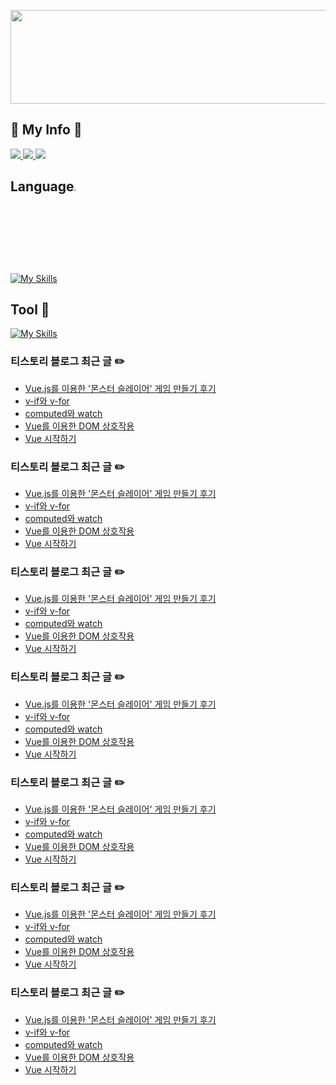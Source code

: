 <!--
**myeong-jae-hwi/myeong-jae-hwi** is a ✨ _special_ ✨ repository because its `README.md` (this file) appears on your GitHub profile.

Here are some ideas to get you started:

- 🔭 I’m currently working on ...
- 🌱 I’m currently learning ...
- 👯 I’m looking to collaborate on ...
- 🤔 I’m looking for help with ...
- 💬 Ask me about ...
- 📫 How to reach me: ...
- 😄 Pronouns: ...
- ⚡ Fun fact: ...
-->

<p align="center">
    <img align="center" src="https://github.com/myeong-jae-hwi/myeong-jae-hwi/assets/72872676/4303f0a3-95e6-46ba-a6ec-9d873c31f6f2" width="550" height="150"/>
</p>

<h2>📌 My Info 📌</h2>
<a href="">
    <img src="https://img.shields.io/badge/Kakao-FFCD00?style=for-the-badge&logo=KakaoTalk&logoColor=000000"/>
</a>
<a href="https://re-hwi.tistory.com/">
    <img src="https://img.shields.io/badge/Tistory-FF5D4E?style=for-the-badge&logo=Tistory&logoColor=FFFFFF"/>
</a>
<a href="mailto:audwognl@gmail.com">
    <img src="https://img.shields.io/badge/Gmail-FF0000?style=for-the-badge&logo=Gmail&logoColor=FFFFFF"> 
</a>

<h2>Language<img width = "3%" src = "https://github.com/myeong-jae-hwi/myeong-jae-hwi/assets/72872676/1ddc4555-6a53-497b-ad04-34845086b976"/>  
</h2>

[![My Skills](https://skillicons.dev/icons?i=html,css,js,vue,python)](https://skillicons.dev)

<!-- <p align="center">
<img src="https://img.shields.io/badge/python-3670A0?style=for-the-badge&logo=python&logoColor=ffdd54"/>
<img src="https://img.shields.io/badge/node.js-339933?style=for-the-badge&logo=Node.js&logoColor=FFFFFF"/><br>
<img src="https://img.shields.io/badge/java-007396?style=for-the-badge&logo=java&logoColor=white">
</p> -->

<h2> Tool 🔧 </h2>

[![My Skills](https://skillicons.dev/icons?i=github,vscode,npm,androidstudio,firebase,bootstrap,codepen)](https://skillicons.dev)
### 티스토리 블로그 최근 글 ✏️

- [Vue.js를 이용한 '몬스터 슬레이어' 게임 만들기 후기](https://re-hwi.tistory.com/139)
- [v-if와 v-for](https://re-hwi.tistory.com/138)
- [computed와 watch](https://re-hwi.tistory.com/137)
- [Vue를 이용한 DOM 상호작용](https://re-hwi.tistory.com/135)
- [Vue 시작하기](https://re-hwi.tistory.com/134)
### 티스토리 블로그 최근 글 ✏️

- [Vue.js를 이용한 '몬스터 슬레이어' 게임 만들기 후기](https://re-hwi.tistory.com/139)
- [v-if와 v-for](https://re-hwi.tistory.com/138)
- [computed와 watch](https://re-hwi.tistory.com/137)
- [Vue를 이용한 DOM 상호작용](https://re-hwi.tistory.com/135)
- [Vue 시작하기](https://re-hwi.tistory.com/134)
### 티스토리 블로그 최근 글 ✏️

- [Vue.js를 이용한 '몬스터 슬레이어' 게임 만들기 후기](https://re-hwi.tistory.com/139)
- [v-if와 v-for](https://re-hwi.tistory.com/138)
- [computed와 watch](https://re-hwi.tistory.com/137)
- [Vue를 이용한 DOM 상호작용](https://re-hwi.tistory.com/135)
- [Vue 시작하기](https://re-hwi.tistory.com/134)
### 티스토리 블로그 최근 글 ✏️

- [Vue.js를 이용한 '몬스터 슬레이어' 게임 만들기 후기](https://re-hwi.tistory.com/139)
- [v-if와 v-for](https://re-hwi.tistory.com/138)
- [computed와 watch](https://re-hwi.tistory.com/137)
- [Vue를 이용한 DOM 상호작용](https://re-hwi.tistory.com/135)
- [Vue 시작하기](https://re-hwi.tistory.com/134)
### 티스토리 블로그 최근 글 ✏️

- [Vue.js를 이용한 '몬스터 슬레이어' 게임 만들기 후기](https://re-hwi.tistory.com/139)
- [v-if와 v-for](https://re-hwi.tistory.com/138)
- [computed와 watch](https://re-hwi.tistory.com/137)
- [Vue를 이용한 DOM 상호작용](https://re-hwi.tistory.com/135)
- [Vue 시작하기](https://re-hwi.tistory.com/134)
### 티스토리 블로그 최근 글 ✏️

- [Vue.js를 이용한 '몬스터 슬레이어' 게임 만들기 후기](https://re-hwi.tistory.com/139)
- [v-if와 v-for](https://re-hwi.tistory.com/138)
- [computed와 watch](https://re-hwi.tistory.com/137)
- [Vue를 이용한 DOM 상호작용](https://re-hwi.tistory.com/135)
- [Vue 시작하기](https://re-hwi.tistory.com/134)
### 티스토리 블로그 최근 글 ✏️

- [Vue.js를 이용한 '몬스터 슬레이어' 게임 만들기 후기](https://re-hwi.tistory.com/139)
- [v-if와 v-for](https://re-hwi.tistory.com/138)
- [computed와 watch](https://re-hwi.tistory.com/137)
- [Vue를 이용한 DOM 상호작용](https://re-hwi.tistory.com/135)
- [Vue 시작하기](https://re-hwi.tistory.com/134)
